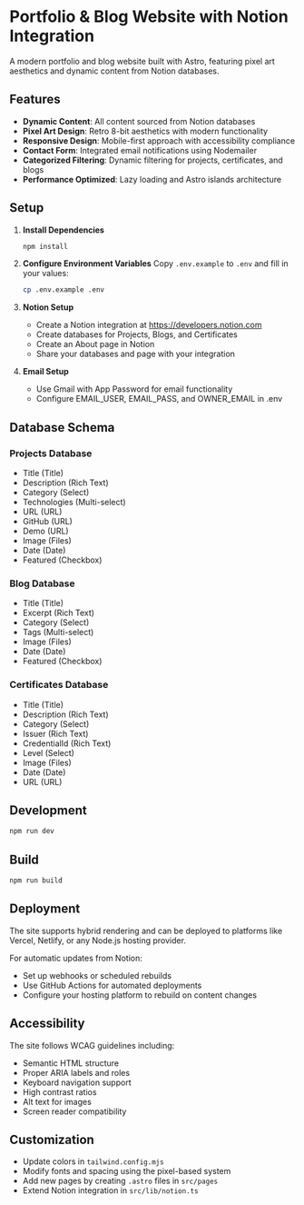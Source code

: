 # Portfolio & Blog Website with Notion Integration

A modern portfolio and blog website built with Astro, featuring pixel art aesthetics and dynamic content from Notion databases.

## Features

- **Dynamic Content**: All content sourced from Notion databases
- **Pixel Art Design**: Retro 8-bit aesthetics with modern functionality
- **Responsive Design**: Mobile-first approach with accessibility compliance
- **Contact Form**: Integrated email notifications using Nodemailer
- **Categorized Filtering**: Dynamic filtering for projects, certificates, and blogs
- **Performance Optimized**: Lazy loading and Astro islands architecture

## Setup

1. **Install Dependencies**
   ```bash
   npm install
   ```

2. **Configure Environment Variables**
   Copy `.env.example` to `.env` and fill in your values:
   ```bash
   cp .env.example .env
   ```

3. **Notion Setup**
   - Create a Notion integration at https://developers.notion.com
   - Create databases for Projects, Blogs, and Certificates
   - Create an About page in Notion
   - Share your databases and page with your integration

4. **Email Setup**
   - Use Gmail with App Password for email functionality
   - Configure EMAIL_USER, EMAIL_PASS, and OWNER_EMAIL in .env

## Database Schema

### Projects Database
- Title (Title)
- Description (Rich Text)
- Category (Select)
- Technologies (Multi-select)
- URL (URL)
- GitHub (URL) 
- Demo (URL)
- Image (Files)
- Date (Date)
- Featured (Checkbox)

### Blog Database
- Title (Title)
- Excerpt (Rich Text)
- Category (Select)
- Tags (Multi-select)
- Image (Files)
- Date (Date)
- Featured (Checkbox)

### Certificates Database
- Title (Title)
- Description (Rich Text)
- Category (Select)
- Issuer (Rich Text)
- CredentialId (Rich Text)
- Level (Select)
- Image (Files)
- Date (Date)
- URL (URL)

## Development

```bash
npm run dev
```

## Build

```bash
npm run build
```

## Deployment

The site supports hybrid rendering and can be deployed to platforms like Vercel, Netlify, or any Node.js hosting provider.

For automatic updates from Notion:
- Set up webhooks or scheduled rebuilds
- Use GitHub Actions for automated deployments
- Configure your hosting platform to rebuild on content changes

## Accessibility

The site follows WCAG guidelines including:
- Semantic HTML structure
- Proper ARIA labels and roles
- Keyboard navigation support
- High contrast ratios
- Alt text for images
- Screen reader compatibility

## Customization

- Update colors in `tailwind.config.mjs`
- Modify fonts and spacing using the pixel-based system
- Add new pages by creating `.astro` files in `src/pages`
- Extend Notion integration in `src/lib/notion.ts`
